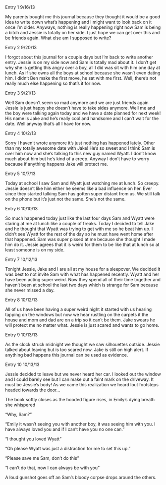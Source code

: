 Entry 1
9/16/13

My parents bought me this journal because they thought it would be a good idea to write down what’s happening and I might want to look back on it once I’m older. Anyways, nothing is really happening right now Sam is being a bitch and Jessie is totally on her side. I just hope we can get over this and be friends again. What else am I supposed to write?

Entry 2
9/20/13

I forgot about this journal for a couple days but I’m back to write another entry. Jessie is on my side now and Sam is totally mad about it. I don’t get why she is getting this angry over a boy, all I did was sit with him one day at lunch. As if she owns all the boys at school because she wasn’t even dating him. I didn’t Ben make the first move, he sat with me first.
Well, there’s not really much else happening so that’s it for now.

Entry 3
9/21/13

Well Sam doesn’t seem so mad anymore and we are just friends again Jessie is just happy she doesn’t have to take sides anymore. Well me and the boy were talking again today and we have a date planned for next week! His name is Jake and he’s really cool and handsome and I can’t wait for the date. Well anyway that’s all I have for now.

Entry 4
10/2/13

Sorry I haven’t wrote anymore it’s just nothing has happened lately. Other than my totally awesome date with Jake! He’s so sweet and I think Sam is over him now and she’s talking to this new guy named Wyatt. I don’t know much about him but he’s kind of a creep. Anyway I don’t have to worry because if anything happens Jake will protect me.

Entry 5
10/7/13

Today at school I saw Sam and Wyatt just watching me at lunch. So creepy. Jessie doesn’t like him either he seems like a bad influence on her. Ever since they started talking Sam has gotten super distant from us. We still talk on the phone but it’s just not the same. She’s not the same.

Entry 6
10/10/13

So much happened today just like the last four days Sam and Wyatt were staring at me at lunch like a couple of freaks. Today I decided to tell Jake and he thought that Wyatt was trying to get with me so he beat him up. I didn’t see Wyatt for the rest of the day so he must have went home after that happened. Sam was super pissed at me because she thought I made him do it. Jessie agrees that it is weird for them to be like that at lunch so at least someone is on my side.

Entry 7
10/12/13

Tonight Jessie, Jake and I are all at my house for a sleepover. We decided it was best to not invite Sam with what has happened recently. Wyatt and her have been acting super weird. Now they spend all of their time together and haven’t been at school the last two days which is strange for Sam because she never missed a day.

Entry 8
10/12/13

All of us have been having a super weird night it started with us hearing tapping on the windows but now we hear rustling on the carpets it the house and mom and dad are on a trip so it can’t be them. Jake swears he will protect me no matter what. Jessie is just scared and wants to go home.

Entry 9
10/13/13

As the clock struck midnight we thought we saw silhouettes outside. Jessie talked about leaving but is too scared now. Jake is still on high alert. If anything bad happens this journal can be used as evidence. 

Entry 10
10/13/13

Jessie decided to leave but we never heard her car. I looked out the window and I could barely see but I can make out a faint mark on the driveway. It must be Jessie’s body! As we came this realization we heard lout footsteps headed towards the door…


The book softly closes as the hooded figure rises, in Emily’s dying breath she whispered 

“Why, Sam?” 

“Emily it wasn’t seeing you with another boy, it was seeing him with you. I have always loved you and if I can’t have you no one can.”

“I thought you loved Wyatt”

“Oh please Wyatt was just a distraction for me to set this up.”

“Please save me Sam, don’t do this”

“I can’t do that, now I can always be with you”

A loud gunshot goes off an Sam’s bloody corpse drops around the others.
